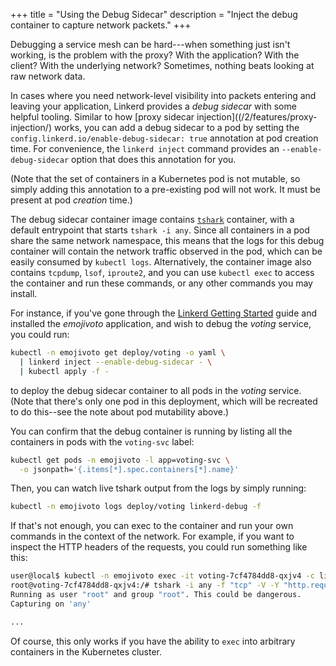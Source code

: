 +++
title = "Using the Debug Sidecar"
description = "Inject the debug container to capture network packets."
+++

Debugging a service mesh can be hard---when something just isn't working, is
the problem with the proxy? With the application? With the client? With the
underlying network? Sometimes, nothing beats looking at raw network data.

In cases where you need network-level visibility into packets entering and
leaving your application, Linkerd provides a *debug sidecar* with some helpful
tooling. Similar to how [proxy sidecar
injection]((/2/features/proxy-injection/) works, you can add a debug sidecar to
a pod by setting the `config.linkerd.io/enable-debug-sidecar: true` annotation
at pod creation time. For convenience, the `linkerd inject` command provides an
`--enable-debug-sidecar` option that does this annotation for you.

(Note that the set of containers in a Kubernetes pod is not mutable, so simply
adding this annotation to a pre-existing pod will not work. It must be present
at pod *creation* time.)

The debug sidecar container image contains
[`tshark`](https://www.wireshark.org/docs/man-pages/tshark.html) container,
with a default entrypoint that starts `tshark -i any`. Since all containers in
a pod share the same network namespace, this means that the logs for this debug
container will contain the network traffic observed in the pod, which can be
easily consumed by `kubectl logs`. Alternatively, the container image also
contains `tcpdump`, `lsof`, `iproute2`, and you can use `kubectl exec` to
access the container and run these commands, or any other commands you may
install.

For instance, if you've gone through the [Linkerd Getting
Started](https://linkerd.io/2/getting-started/) guide and installed the
*emojivoto* application, and wish to debug the *voting* service, you
could run:

```bash
kubectl -n emojivoto get deploy/voting -o yaml \
  | linkerd inject --enable-debug-sidecar - \
  | kubectl apply -f -
```

to deploy the debug sidecar container to all pods in the *voting* service.
(Note that there's only one pod in this deployment, which will be recreated
to do this--see the note about pod mutability above.)

You can confirm that the debug container is running by listing
all the containers in pods with the `voting-svc` label:

```bash
kubectl get pods -n emojivoto -l app=voting-svc \
  -o jsonpath='{.items[*].spec.containers[*].name}'
```

Then, you can watch live tshark output from the logs by simply running:

```bash
kubectl -n emojivoto logs deploy/voting linkerd-debug -f
```

If that's not enough, you can exec to the container and run your own commands
in the context of the network. For example, if you want to inspect the HTTP headers
of the requests, you could run something like this:

```bash
user@local$ kubectl -n emojivoto exec -it voting-7cf4784dd8-qxjv4 -c linkerd-debug -- /bin/bash
root@voting-7cf4784dd8-qxjv4:/# tshark -i any -f "tcp" -V -Y "http.request"
Running as user "root" and group "root". This could be dangerous.
Capturing on 'any'

...
```

Of course, this only works if you have the ability to `exec` into arbitrary
containers in the Kubernetes cluster.
